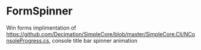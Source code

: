 # FormSpinner
Win forms implimentation of https://github.com/Decimation/SimpleCore/blob/master/SimpleCore.Cli/NConsoleProgress.cs, console title bar spinner animation
